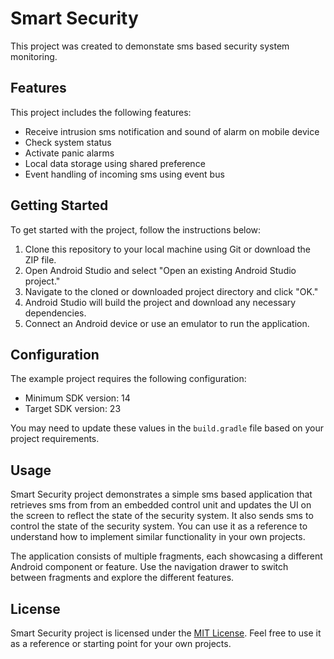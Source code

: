 # Smart Security

This project was created to demonstate sms based security system monitoring.

## Features

This project includes the following features:

- Receive intrusion sms notification and sound of alarm on mobile device
- Check system status
- Activate panic alarms
- Local data storage using shared preference
- Event handling of incoming sms using event bus

## Getting Started

To get started with the project, follow the instructions below:

1. Clone this repository to your local machine using Git or download the ZIP file.
2. Open Android Studio and select "Open an existing Android Studio project."
3. Navigate to the cloned or downloaded project directory and click "OK."
4. Android Studio will build the project and download any necessary dependencies.
5. Connect an Android device or use an emulator to run the application.

## Configuration

The example project requires the following configuration:

- Minimum SDK version: 14
- Target SDK version: 23

You may need to update these values in the `build.gradle` file based on your project requirements.

## Usage

Smart Security project demonstrates a simple sms based application that retrieves sms from from an embedded control unit and updates the UI on the screen to reflect the state of the security system. It also sends sms to control the state of the security system. You can use it as a reference to understand how to implement similar functionality in your own projects.

The application consists of multiple fragments, each showcasing a different Android component or feature. Use the navigation drawer to switch between fragments and explore the different features.

## License

Smart Security project is licensed under the [MIT License](LICENSE). Feel free to use it as a reference or starting point for your own projects.
